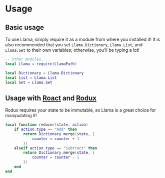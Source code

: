 # Usage

## Basic usage

To use Llama, simply require it as a module from where you installed it! It is also recommended that you set `Llama.Dictionary`, `Llama.List`, and `Llama.Set` to their own variables; otherwise, you'll be typing a lot!

```lua
-- Other modules...
local Llama = require(LlamaPath)

local Dictionary = Llama.Dictionary
local List = Llama.List
local Set = Llama.Set
```

## Usage with [Roact](https://github.com/Roblox/roact/) and [Rodux](https://github.com/Roblox/rodux)

Rodux requires your state to be immutable, so Llama is a great choice for manipulating it!

```lua
local function reducer(state, action)
	if action.type == "Add" then
		return Dictionary.merge(state, {
			counter = counter + 1
		})
	elseif action.type == "Subtract" then
		return Dictionary.merge(state, {
			counter = counter - 1
		})
	end
end
```
